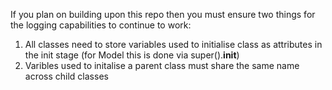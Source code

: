 If you plan on building upon this repo then you must ensure two things for the logging capabilities to continue to work:

1. All classes need to store variables used to initialise class as attributes in the init stage (for Model this is done via super().__init__)
2. Varibles used to initalise a parent class must share the same name across child classes

 
